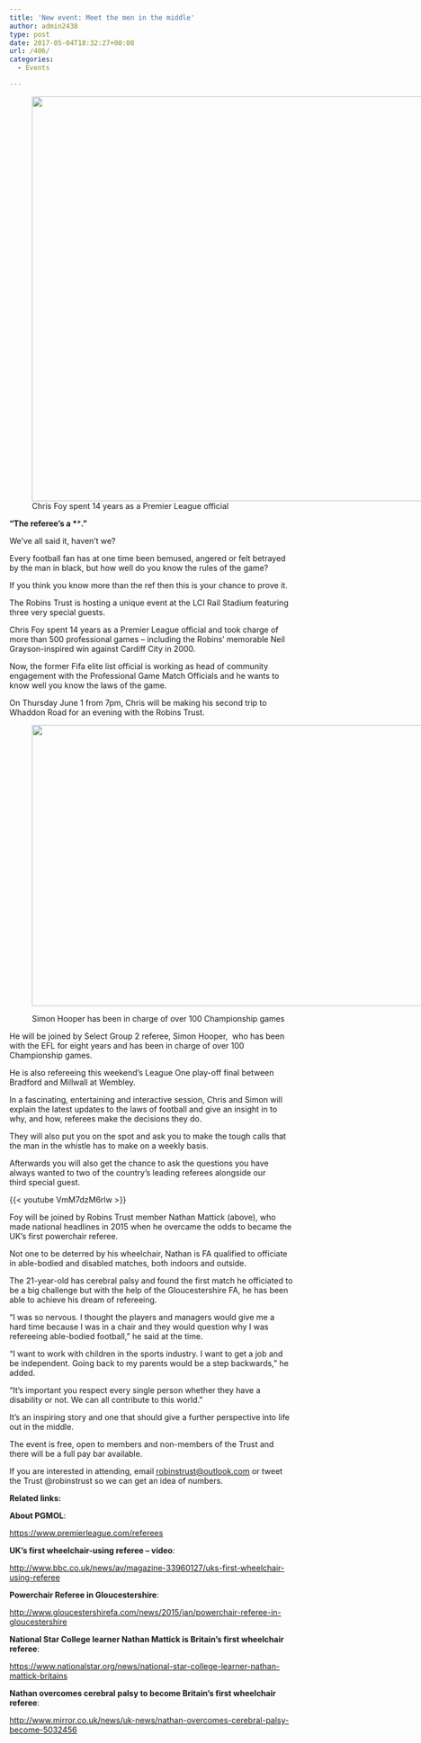 ```yaml
---
title: 'New event: Meet the men in the middle'
author: admin2438
type: post
date: 2017-05-04T18:32:27+00:00
url: /406/
categories:
  - Events

---
```

<figure id="attachment_407" style="width: 1280px" class="wp-caption aligncenter"><img class="wp-image-407 size-full" src="//robinstrust.org//wp-content/uploads/2017/05/FB9F5FB22F5E4129BBDA879BCFE4B43F.jpg" alt="" width="1280" height="720" srcset="http://robinstrust.test/wp-content/uploads/2017/05/FB9F5FB22F5E4129BBDA879BCFE4B43F.jpg 1280w, http://robinstrust.test/wp-content/uploads/2017/05/FB9F5FB22F5E4129BBDA879BCFE4B43F-300x169.jpg 300w, http://robinstrust.test/wp-content/uploads/2017/05/FB9F5FB22F5E4129BBDA879BCFE4B43F-768x432.jpg 768w, http://robinstrust.test/wp-content/uploads/2017/05/FB9F5FB22F5E4129BBDA879BCFE4B43F-1024x576.jpg 1024w" sizes="(max-width: 1280px) 100vw, 1280px" /><figcaption class="wp-caption-text">Chris Foy spent 14 years as a Premier League official</figcaption></figure> 

**“The referee’s a \***\***.”**

We’ve all said it, haven’t we?

Every football fan has at one time been bemused, angered or felt betrayed by the man in black, but how well do you know the rules of the game?

If you think you know more than the ref then this is your chance to prove it.

The Robins Trust is hosting a unique event at the LCI Rail Stadium featuring three very special guests.

Chris Foy spent 14 years as a Premier League official and took charge of more than 500 professional games – including the Robins’ memorable Neil Grayson-inspired win against Cardiff City in 2000.

Now, the former Fifa elite list official is working as head of community engagement with the Professional Game Match Officials and he wants to know well you know the laws of the game.

On Thursday June 1 from 7pm, Chris will be making his second trip to Whaddon Road for an evening with the Robins Trust.<figure id="attachment_431" style="width: 1000px" class="wp-caption aligncenter">

<img class="wp-image-431 size-full" src="//robinstrust.org//wp-content/uploads/2017/05/simon-hooper-1000x500.jpg" alt="" width="1000" height="500" srcset="http://robinstrust.test/wp-content/uploads/2017/05/simon-hooper-1000x500.jpg 1000w, http://robinstrust.test/wp-content/uploads/2017/05/simon-hooper-1000x500-300x150.jpg 300w, http://robinstrust.test/wp-content/uploads/2017/05/simon-hooper-1000x500-768x384.jpg 768w" sizes="(max-width: 1000px) 100vw, 1000px" /><figcaption class="wp-caption-text">Simon Hooper has been in charge of over 100 Championship games</figcaption></figure> 

He will be joined by Select Group 2 referee, Simon Hooper,  who has been with the EFL for eight years and has been in charge of over 100 Championship games.

He is also refereeing this weekend’s League One play-off final between Bradford and Millwall at Wembley.

In a fascinating, entertaining and interactive session, Chris and Simon will explain the latest updates to the laws of football and give an insight in to why, and how, referees make the decisions they do.

They will also put you on the spot and ask you to make the tough calls that the man in the whistle has to make on a weekly basis.

Afterwards you will also get the chance to ask the questions you have always wanted to two of the country’s leading referees alongside our third special guest.

{{< youtube VmM7dzM6rlw >}}

Foy will be joined by Robins Trust member Nathan Mattick (above), who made national headlines in 2015 when he overcame the odds to became the UK&#8217;s first powerchair referee.

Not one to be deterred by his wheelchair, Nathan is FA qualified to officiate in able-bodied and disabled matches, both indoors and outside.

The 21-year-old has cerebral palsy and found the first match he officiated to be a big challenge but with the help of the Gloucestershire FA, he has been able to achieve his dream of refereeing.

“I was so nervous. I thought the players and managers would give me a hard time because I was in a chair and they would question why I was refereeing able-bodied football,” he said at the time.

“I want to work with children in the sports industry. I want to get a job and be independent. Going back to my parents would be a step backwards,” he added.

“It’s important you respect every single person whether they have a disability or not. We can all contribute to this world.”

It’s an inspiring story and one that should give a further perspective into life out in the middle.

The event is free, open to members and non-members of the Trust and there will be a full pay bar available.

If you are interested in attending, email robinstrust@outlook.com or tweet the Trust @robinstrust so we can get an idea of numbers.

**Related links:**

**About PGMOL**:
  
<https://www.premierleague.com/referees>

**UK&#8217;s first wheelchair-using referee &#8211; video**:
  
<http://www.bbc.co.uk/news/av/magazine-33960127/uks-first-wheelchair-using-referee>

**Powerchair Referee in Gloucestershire**:
  
<http://www.gloucestershirefa.com/news/2015/jan/powerchair-referee-in-gloucestershire>

**National Star College learner Nathan Mattick is Britain’s first wheelchair referee**:
  
<https://www.nationalstar.org/news/national-star-college-learner-nathan-mattick-britains>

**Nathan overcomes cerebral palsy to become Britain&#8217;s first wheelchair referee**:
  
<http://www.mirror.co.uk/news/uk-news/nathan-overcomes-cerebral-palsy-become-5032456>
